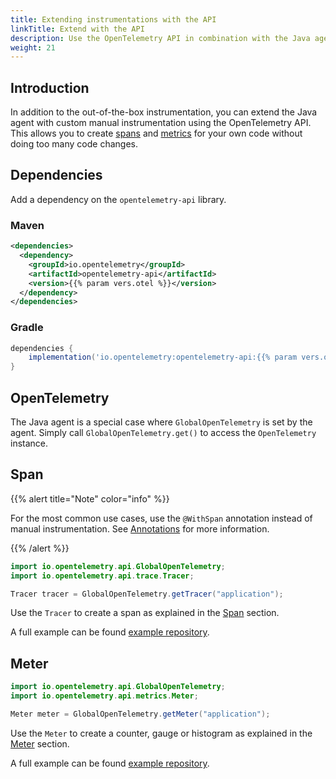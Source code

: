 ```yaml
---
title: Extending instrumentations with the API
linkTitle: Extend with the API
description: Use the OpenTelemetry API in combination with the Java agent to extend the automatically generated telemetry with custom instrumentations
weight: 21
---
```


## Introduction

In addition to the out-of-the-box instrumentation, you can extend the Java agent
with custom manual instrumentation using the OpenTelemetry API. This allows you
to create [spans](/docs/concepts/signals/traces/#spans) and
[metrics](/docs/concepts/signals/metrics) for your own code without doing too
many code changes.

## Dependencies

Add a dependency on the `opentelemetry-api` library.

### Maven

```xml
<dependencies>
  <dependency>
    <groupId>io.opentelemetry</groupId>
    <artifactId>opentelemetry-api</artifactId>
    <version>{{% param vers.otel %}}</version>
  </dependency>
</dependencies>
```

### Gradle

```groovy
dependencies {
    implementation('io.opentelemetry:opentelemetry-api:{{% param vers.otel %}}')
}
```

## OpenTelemetry

The Java agent is a special case where `GlobalOpenTelemetry` is set by the
agent. Simply call `GlobalOpenTelemetry.get()` to access the `OpenTelemetry`
instance.

## Span

{{% alert title="Note" color="info" %}}

For the most common use cases, use the `@WithSpan` annotation instead of manual
instrumentation. See [Annotations](../annotations) for more information.

{{% /alert %}}

```java
import io.opentelemetry.api.GlobalOpenTelemetry;
import io.opentelemetry.api.trace.Tracer;

Tracer tracer = GlobalOpenTelemetry.getTracer("application");
```

Use the `Tracer` to create a span as explained in the
[Span](/docs/languages/java/api/#span) section.

A full example can be found [example repository].

## Meter

```java
import io.opentelemetry.api.GlobalOpenTelemetry;
import io.opentelemetry.api.metrics.Meter;

Meter meter = GlobalOpenTelemetry.getMeter("application");
```

Use the `Meter` to create a counter, gauge or histogram as explained in the
[Meter](/docs/languages/java/api/#meter) section.

A full example can be found [example repository].

[example repository]:
  https://github.com/open-telemetry/opentelemetry-java-examples/tree/main/javaagent
